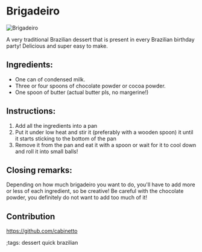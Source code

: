 # Brigadeiro

![Brigadeiro](pix/brigadeiro.webp)

A very traditional Brazilian dessert that is present in every Brazilian birthday party! Delicious and super easy to make.

## Ingredients:

- One can of condensed milk.
- Three or four spoons of chocolate powder or cocoa powder.
- One spoon of butter (actual butter pls, no margerine!)

## Instructions: 
1. Add all the ingredients into a pan
2. Put it under low heat and stir it (preferably with a wooden spoon) it until it starts sticking to the bottom of the pan
3. Remove it from the pan and eat it with a spoon or wait for it to cool down and roll it into small balls!

## Closing remarks:
Depending on how much brigadeiro you want to do, you'll have to add more or less of each ingredient, so be creative! Be careful with the chocolate powder, you definitely do not want to add too much of it!

## Contribution
https://github.com/cabinetto

;tags: dessert quick brazilian

